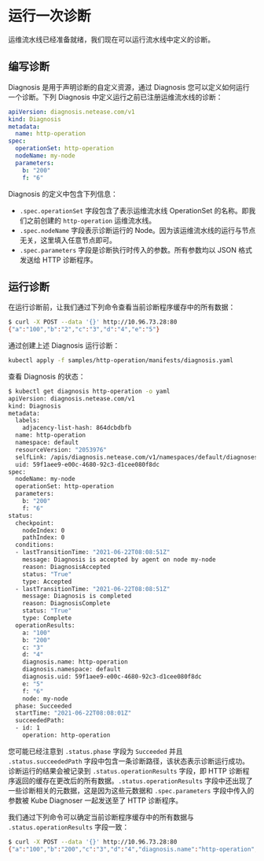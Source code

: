 # 运行一次诊断

运维流水线已经准备就绪，我们现在可以运行流水线中定义的诊断。

## 编写诊断

Diagnosis 是用于声明诊断的自定义资源，通过 Diagnosis 您可以定义如何运行一个诊断。下列 Diagnosis 中定义运行之前已注册运维流水线的诊断：

```yaml
apiVersion: diagnosis.netease.com/v1
kind: Diagnosis
metadata:
  name: http-operation
spec:
  operationSet: http-operation
  nodeName: my-node
  parameters:
    b: "200"
    f: "6"
```

Diagnosis 的定义中包含下列信息：

* `.spec.operationSet` 字段包含了表示运维流水线 OperationSet 的名称。即我们之前创建的 `http-operation` 运维流水线。
* `.spec.nodeName` 字段表示诊断运行的 Node。因为该运维流水线的运行与节点无关，这里填入任意节点即可。
* `.spec.parameters` 字段是诊断执行时传入的参数。所有参数均以 JSON 格式发送给 HTTP 诊断程序。

## 运行诊断

在运行诊断前，让我们通过下列命令查看当前诊断程序缓存中的所有数据：

```bash
$ curl -X POST --data '{}' http://10.96.73.28:80
{"a":"100","b":"2","c":"3","d":"4","e":"5"}
```

通过创建上述 Diagnosis 运行诊断：

```bash
kubectl apply -f samples/http-operation/manifests/diagnosis.yaml
```

查看 Diagnosis 的状态：

```bash
$ kubectl get diagnosis http-operation -o yaml
apiVersion: diagnosis.netease.com/v1
kind: Diagnosis
metadata:
  labels:
    adjacency-list-hash: 864dcbdbfb
  name: http-operation
  namespace: default
  resourceVersion: "2053976"
  selfLink: /apis/diagnosis.netease.com/v1/namespaces/default/diagnoses/http-operation
  uid: 59f1aee9-e00c-4680-92c3-d1cee080f8dc
spec:
  nodeName: my-node
  operationSet: http-operation
  parameters:
    b: "200"
    f: "6"
status:
  checkpoint:
    nodeIndex: 0
    pathIndex: 0
  conditions:
  - lastTransitionTime: "2021-06-22T08:08:51Z"
    message: Diagnosis is accepted by agent on node my-node
    reason: DiagnosisAccepted
    status: "True"
    type: Accepted
  - lastTransitionTime: "2021-06-22T08:08:51Z"
    message: Diagnosis is completed
    reason: DiagnosisComplete
    status: "True"
    type: Complete
  operationResults:
    a: "100"
    b: "200"
    c: "3"
    d: "4"
    diagnosis.name: http-operation
    diagnosis.namespace: default
    diagnosis.uid: 59f1aee9-e00c-4680-92c3-d1cee080f8dc
    e: "5"
    f: "6"
    node: my-node
  phase: Succeeded
  startTime: "2021-06-22T08:08:01Z"
  succeededPath:
  - id: 1
    operation: http-operation
```

您可能已经注意到 `.status.phase` 字段为 `Succeeded` 并且 `.status.succeededPath` 字段中包含一条诊断路径，该状态表示诊断运行成功。诊断运行的结果会被记录到 `.status.operationResults` 字段，即 HTTP 诊断程序返回的缓存在更改后的所有数据。`.status.operationResults` 字段中还出现了一些诊断相关的元数据，这是因为这些元数据和 `.spec.parameters` 字段中传入的参数被 Kube Diagnoser 一起发送至了 HTTP 诊断程序。

我们通过下列命令可以确定当前诊断程序缓存中的所有数据与 `.status.operationResults` 字段一致：

```bash
$ curl -X POST --data '{}' http://10.96.73.28:80
{"a":"100","b":"200","c":"3","d":"4","diagnosis.name":"http-operation","diagnosis.namespace":"default","diagnosis.uid":"59f1aee9-e00c-4680-92c3-d1cee080f8dc","e":"5","f":"6","node":"my-node"}
```
